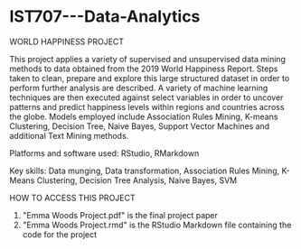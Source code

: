 # IST707---Data-Analytics
WORLD HAPPINESS PROJECT

This project applies a variety of supervised and unsupervised data mining methods to data obtained from the 2019 World Happiness Report. Steps taken to clean, prepare and explore this large structured dataset in order to perform further analysis are described. A variety of machine learning techniques are then executed against select variables in order to uncover patterns and predict happiness levels within regions and countries across the globe. Models employed include Association Rules Mining, K-means Clustering, Decision Tree, Naive Bayes, Support Vector Machines and additional Text Mining methods.

Platforms and software used: RStudio, RMarkdown

Key skills: Data munging, Data transformation, Association Rules Mining, K-Means Clustering, Decision Tree Analysis, Naive Bayes, SVM

HOW TO ACCESS THIS PROJECT 
1) "Emma Woods Project.pdf" is the final project paper 
2) "Emma Woods Project.rmd" is the RStudio Markdown file containing the code for the project

